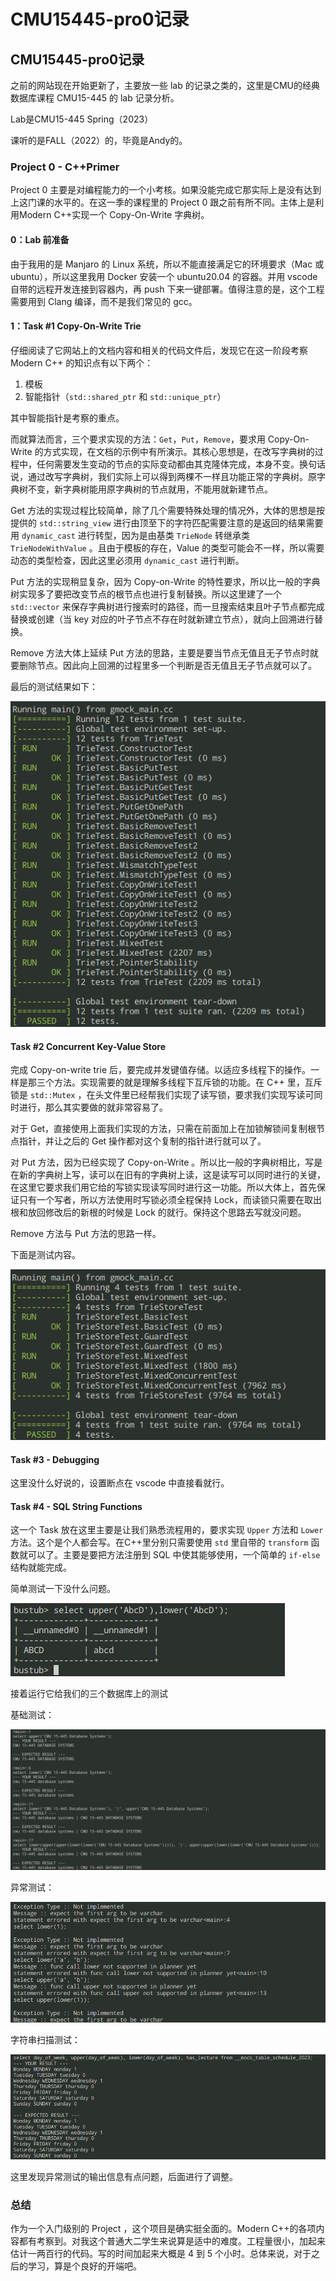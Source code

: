 # CMU15445-pro0记录

## CMU15445-pro0记录

之前的网站现在开始更新了，主要放一些 lab 的记录之类的，这里是CMU的经典数据库课程 CMU15-445 的 lab 记录分析。

Lab是CMU15-445 Spring（2023）

课听的是FALL（2022）的，毕竟是Andy的。

### Project 0 - C++Primer

Project 0 主要是对编程能力的一个小考核。如果没能完成它那实际上是没有达到上这门课的水平的。在这一季的课程里的 Project 0 跟之前有所不同。主体上是利用Modern C++实现一个 Copy-On-Write 字典树。

#### 0：Lab 前准备

由于我用的是 Manjaro 的 Linux 系统，所以不能直接满足它的环境要求（Mac 或 ubuntu），所以这里我用 Docker 安装一个 ubuntu20.04 的容器。并用 vscode 自带的远程开发连接到容器内，再 push 下来一键部署。值得注意的是，这个工程需要用到 Clang 编译，而不是我们常见的 gcc。

#### 1：Task #1 Copy-On-Write Trie

仔细阅读了它网站上的文档内容和相关的代码文件后，发现它在这一阶段考察 Modern C++ 的知识点有以下两个：

1. 模板
2. 智能指针（`std::shared_ptr` 和 `std::unique_ptr`）

其中智能指针是考察的重点。

而就算法而言，三个要求实现的方法：`Get`，`Put`，`Remove`，要求用 Copy-On-Write 的方式实现，在文档的示例中有所演示。其核心思想是，在改写字典树的过程中，任何需要发生变动的节点的实际变动都由其克隆体完成，本身不变。换句话说，通过改写字典树，我们实际上可以得到两棵不一样且功能正常的字典树。原字典树不变，新字典树能用原字典树的节点就用，不能用就新建节点。

Get 方法的实现过程比较简单，除了几个需要特殊处理的情况外，大体的思想是按提供的 `std::string_view` 进行由顶至下的字符匹配需要注意的是返回的结果需要用 `dynamic_cast` 进行转型，因为是由基类 `TrieNode` 转继承类 `TrieNodeWithValue` 。且由于模板的存在，Value 的类型可能会不一样，所以需要动态的类型检查，因此这里必须用 `dynamic_cast` 进行判断。

Put 方法的实现稍显复杂，因为 Copy-on-Write 的特性要求，所以比一般的字典树实现多了要把改变节点的根节点也进行复制替换。所以这里建了一个 `std::vector` 来保存字典树进行搜索时的路径，而一旦搜索结束且叶子节点都完成替换或创建（当 key 对应的叶子节点不存在时就新建立节点），就向上回溯进行替换。

Remove 方法大体上延续 Put 方法的思路，主要是要当节点无值且无子节点时就要删除节点。因此向上回溯的过程里多一个判断是否无值且无子节点就可以了。

最后的测试结果如下：

![14565463546435](../../media/cmu15454/2023-03-12_19-24.png)

#### Task #2 Concurrent Key-Value Store

完成 Copy-on-write  trie 后，要完成并发键值存储。以适应多线程下的操作。一样是那三个方法。实现需要的就是理解多线程下互斥锁的功能。在 C++ 里，互斥锁是 `std::Mutex` ，在头文件里已经帮我们实现了读写锁，要求我们实现写读可同时进行，那么其实要做的就非常容易了。

对于 Get，直接使用上面我们实现的方法，只需在前面加上在加锁解锁间复制根节点指针，并让之后的 Get 操作都对这个复制的指针进行就可以了。

对 Put 方法，因为已经实现了 Copy-on-Write 。所以比一般的字典树相比，写是在新的字典树上写，读可以在旧有的字典树上读，这是读写可以同时进行的关键，在这里它要求我们用它给的写锁实现读写同时进行这一功能。所以大体上，首先保证只有一个写者，所以方法使用时写锁必须全程保持 Lock，而读锁只需要在取出根和放回修改后的新根的时候是 Lock 的就行。保持这个思路去写就没问题。

Remove 方法与 Put 方法的思路一样。

下面是测试内容。

![1678621339132](../../media/cmu15454/2023-03-12_19-42.png)

#### Task #3 - Debugging

这里没什么好说的，设置断点在 vscode 中直接看就行。

#### Task #4 - SQL String Functions

这一个 Task 放在这里主要是让我们熟悉流程用的，要求实现 `Upper` 方法和 `Lower` 方法。这个是个人都会写。在C++里分别只需要使用 `std` 里自带的 `transform` 函数就可以了。主要是要把方法注册到 SQL 中使其能够使用，一个简单的 `if-else` 结构就能完成。

简单测试一下没什么问题。

![1678623187735](../../media/cmu15454/2023-03-12_20-12.png)

接着运行它给我们的三个数据库上的测试

基础测试：

![1678623553473](../../media/cmu15454/2023-03-12_20-16.png)

异常测试：

![1678623664143](../../media/cmu15454/2023-03-12_20-18.png)

字符串扫描测试：

![1678623876602](../../media/cmu15454/2023-03-12_20-18_1.png)

这里发现异常测试的输出信息有点问题，后面进行了调整。

### 总结

作为一个入门级别的 Project ，这个项目是确实挺全面的。Modern C++的各项内容都有考察到。对我这个普通大二学生来说算是适中的难度。工程量很小，加起来估计一两百行的代码。写的时间加起来大概是 4 到 5 个小时。总体来说，对于之后的学习，算是个良好的开端吧。

